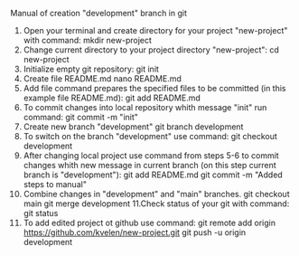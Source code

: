 Manual of creation "development" branch in git
1. Open your terminal and create directory for your project "new-project" with command: 
   mkdir new-project
2. Change current directory to your project directory "new-project":
   cd new-project
3. Initialize empty git repository:
   git init
4. Create file README.md
   nano README.md
5. Add file command prepares the specified files to be committed (in this example file README.md):
   git add README.md    
6. To commit changes into local repository whith message "init" run command:
   git commit -m "init"
7. Create new branch "development"
   git branch development
8. To switch on the branch "development" use command: 
   git checkout development
9. After changing local project use command from steps 5-6 to commit changes whith new message in current branch (on this step current branch is "development"):
   git add README.md 
   git commit -m "Added steps to manual"
10. Combine changes in "development" and "main" branches.
   git checkout main
   git merge development
11.Check status of your git with command:
   git status
12. To add edited project ot github use command:
   git remote add origin https://github.com/kvelen/new-project.git
   git push -u origin development
